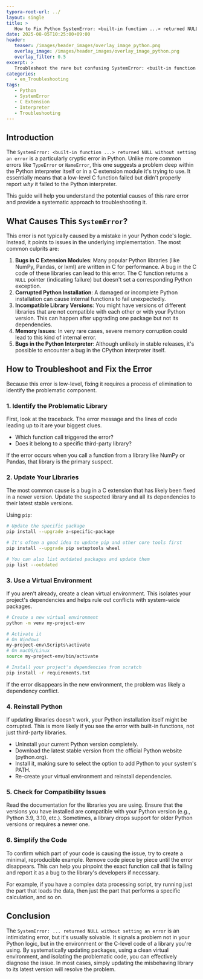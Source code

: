 ```yaml
---
typora-root-url: ../
layout: single
title: >
   How to Fix Python SystemError: <built-in function ...> returned NULL without setting an error
date: 2025-08-05T10:25:00+09:00
header:
   teaser: /images/header_images/overlay_image_python.png
   overlay_image: /images/header_images/overlay_image_python.png
   overlay_filter: 0.5
excerpt: >
   Troubleshoot the rare but confusing SystemError: <built-in function ...> returned NULL without setting an error in Python. This guide explores potential causes, such as issues with C extensions or corrupted installations.
categories:
   - en_Troubleshooting
tags:
   - Python
   - SystemError
   - C Extension
   - Interpreter
   - Troubleshooting
---
```


## Introduction

The `SystemError: <built-in function ...> returned NULL without setting an error` is a particularly cryptic error in Python. Unlike more common errors like `TypeError` or `NameError`, this one suggests a problem deep within the Python interpreter itself or in a C extension module it's trying to use. It essentially means that a low-level C function failed but didn't properly report *why* it failed to the Python interpreter.

This guide will help you understand the potential causes of this rare error and provide a systematic approach to troubleshooting it.

## What Causes This `SystemError`?

This error is not typically caused by a mistake in your Python code's logic. Instead, it points to issues in the underlying implementation. The most common culprits are:

1.  **Bugs in C Extension Modules**: Many popular Python libraries (like NumPy, Pandas, or lxml) are written in C for performance. A bug in the C code of these libraries can lead to this error. The C function returns a `NULL` pointer (indicating failure) but doesn't set a corresponding Python exception.
2.  **Corrupted Python Installation**: A damaged or incomplete Python installation can cause internal functions to fail unexpectedly.
3.  **Incompatible Library Versions**: You might have versions of different libraries that are not compatible with each other or with your Python version. This can happen after upgrading one package but not its dependencies.
4.  **Memory Issues**: In very rare cases, severe memory corruption could lead to this kind of internal error.
5.  **Bugs in the Python Interpreter**: Although unlikely in stable releases, it's possible to encounter a bug in the CPython interpreter itself.

## How to Troubleshoot and Fix the Error

Because this error is low-level, fixing it requires a process of elimination to identify the problematic component.

### 1. Identify the Problematic Library

First, look at the traceback. The error message and the lines of code leading up to it are your biggest clues.
- Which function call triggered the error?
- Does it belong to a specific third-party library?

If the error occurs when you call a function from a library like NumPy or Pandas, that library is the primary suspect.

### 2. Update Your Libraries

The most common cause is a bug in a C extension that has likely been fixed in a newer version. Update the suspected library and all its dependencies to their latest stable versions.

Using `pip`:
```bash
# Update the specific package
pip install --upgrade a-specific-package

# It's often a good idea to update pip and other core tools first
pip install --upgrade pip setuptools wheel

# You can also list outdated packages and update them
pip list --outdated
```

### 3. Use a Virtual Environment

If you aren't already, create a clean virtual environment. This isolates your project's dependencies and helps rule out conflicts with system-wide packages.

```bash
# Create a new virtual environment
python -m venv my-project-env

# Activate it
# On Windows
my-project-env\Scripts\activate
# On macOS/Linux
source my-project-env/bin/activate

# Install your project's dependencies from scratch
pip install -r requirements.txt
```
If the error disappears in the new environment, the problem was likely a dependency conflict.

### 4. Reinstall Python

If updating libraries doesn't work, your Python installation itself might be corrupted. This is more likely if you see the error with built-in functions, not just third-party libraries.

-   Uninstall your current Python version completely.
-   Download the latest stable version from the official Python website (python.org).
-   Install it, making sure to select the option to add Python to your system's PATH.
-   Re-create your virtual environment and reinstall dependencies.

### 5. Check for Compatibility Issues

Read the documentation for the libraries you are using. Ensure that the versions you have installed are compatible with your Python version (e.g., Python 3.9, 3.10, etc.). Sometimes, a library drops support for older Python versions or requires a newer one.

### 6. Simplify the Code

To confirm which part of your code is causing the issue, try to create a minimal, reproducible example. Remove code piece by piece until the error disappears. This can help you pinpoint the exact function call that is failing and report it as a bug to the library's developers if necessary.

For example, if you have a complex data processing script, try running just the part that loads the data, then just the part that performs a specific calculation, and so on.

## Conclusion

The `SystemError: ... returned NULL without setting an error` is an intimidating error, but it's usually solvable. It signals a problem not in your Python logic, but in the environment or the C-level code of a library you're using. By systematically updating packages, using a clean virtual environment, and isolating the problematic code, you can effectively diagnose the issue. In most cases, simply updating the misbehaving library to its latest version will resolve the problem.
